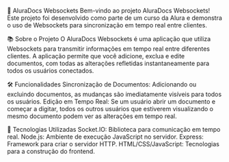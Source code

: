 📁 AluraDocs Websockets
Bem-vindo ao projeto AluraDocs Websockets! Este projeto foi desenvolvido como parte de um curso da Alura e demonstra o uso de Websockets para sincronização em tempo real entre clientes.

📚 Sobre o Projeto
O AluraDocs Websockets é uma aplicação que utiliza Websockets para transmitir informações em tempo real entre diferentes clientes. A aplicação permite que você adicione, exclua e edite documentos, com todas as alterações refletidas instantaneamente para todos os usuários conectados.

🛠️ Funcionalidades
Sincronização de Documentos: Adicionando ou excluindo documentos, as mudanças são imediatamente visíveis para todos os usuários.
Edição em Tempo Real: Se um usuário abrir um documento e começar a digitar, todos os outros usuários que estiverem visualizando o mesmo documento podem ver as alterações em tempo real.

🚀 Tecnologias Utilizadas
Socket.IO: Biblioteca para comunicação em tempo real.
Node.js: Ambiente de execução JavaScript no servidor.
Express: Framework para criar o servidor HTTP.
HTML/CSS/JavaScript: Tecnologias para a construção do frontend.
